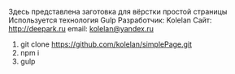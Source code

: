 Здесь представлена заготовка для вёрстки простой страницы
Используется технология Gulp
Разработчик: Kolelan
Сайт: http://deepark.ru
email: kolelan@yandex.ru

1. git clone https://github.com/kolelan/simplePage.git
2. npm i
3. gulp